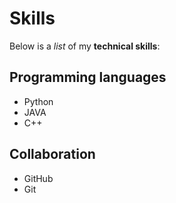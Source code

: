 # Skills

Below is a *list* of my **technical skills**:

## Programming languages
- Python
- JAVA
- C++

## Collaboration
- GitHub
- Git
